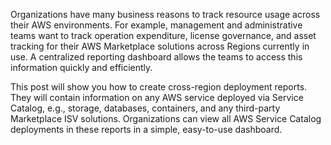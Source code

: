 Organizations have many business reasons to track resource usage across their AWS environments. For example, management and administrative teams want to track operation expenditure, license governance, and asset tracking for their AWS Marketplace solutions across Regions currently in use. A centralized reporting dashboard allows the teams to access this information quickly and efficiently.

This post will show you how to create cross-region deployment reports. They will contain information on any AWS service deployed via Service Catalog, e.g., storage, databases, containers, and any third-party Marketplace ISV solutions. Organizations can view all AWS Service Catalog deployments in these reports in a simple, easy-to-use dashboard.
